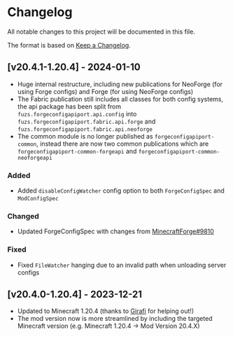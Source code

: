 # Changelog
All notable changes to this project will be documented in this file.

The format is based on [Keep a Changelog].

## [v20.4.1-1.20.4] - 2024-01-10
- Huge internal restructure, including new publications for NeoForge (for using Forge configs) and Forge (for using NeoForge configs)
- The Fabric publication still includes all classes for both config systems, the api package has been split from `fuzs.forgeconfigapiport.api.config` into `fuzs.forgeconfigapiport.fabric.api.forge` and `fuzs.forgeconfigapiport.fabric.api.neoforge`
- The common module is no longer published as `forgeconfigapiport-common`, instead there are now two common publications which are `forgeconfigapiport-common-forgeapi` and `forgeconfigapiport-common-neoforgeapi`
### Added
- Added `disableConfigWatcher` config option to both `ForgeConfigSpec` and `ModConfigSpec`
### Changed
- Updated ForgeConfigSpec with changes from [MinecraftForge#9810](https://github.com/MinecraftForge/MinecraftForge/pull/9810)
### Fixed
- Fixed `FileWatcher` hanging due to an invalid path when unloading server configs

## [v20.4.0-1.20.4] - 2023-12-21
- Updated to Minecraft 1.20.4 (thanks to [Girafi](https://github.com/GirafiStudios) for helping out!)
- The mod version now is more streamlined by including the targeted Minecraft version (e.g. Minecraft 1.20.4 -> Mod Version 20.4.X)

[Keep a Changelog]: https://keepachangelog.com/en/1.0.0/
